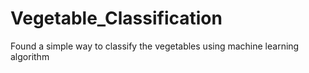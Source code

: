 # Vegetable_Classification
Found a simple way to classify the vegetables using machine learning algorithm
